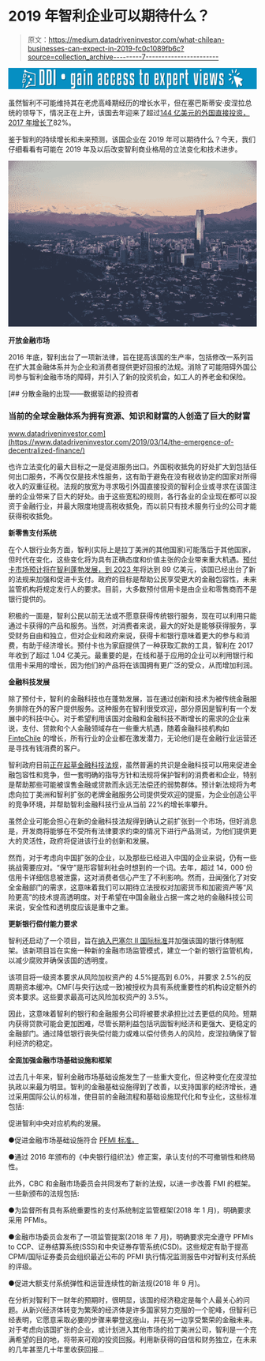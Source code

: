 # 2019 年智利企业可以期待什么？

> 原文：<https://medium.datadriveninvestor.com/what-chilean-businesses-can-expect-in-2019-fc0c1089fb6c?source=collection_archive---------7----------------------->

[![](img/3ed0d96fc9b0086d3ff733f60e6b7498.png)](http://www.track.datadriveninvestor.com/1B9E)

虽然智利不可能维持其在老虎高峰期经历的增长水平，但在塞巴斯蒂安·皮涅拉总统的领导下，情况正在上升，该国去年迎来了超过[144 亿美元的外国直接投资，2017 年增长了](https://investchile.gob.cl/inversion-extranjera-cartera-de-proyectos-crecio-82-en-2018/)82%。

鉴于智利的持续增长和未来预测，该国企业在 2019 年可以期待什么？今天，我们仔细看看有可能在 2019 年及以后改变智利商业格局的立法变化和技术进步。

![](img/9d37d29a73429592d0501a55486cd24b.png)

**开放金融市场**

2016 年底，智利出台了一项新法律，旨在提高该国的生产率，包括修改一系列旨在扩大其金融体系并为企业和消费者提供更好回报的法规。消除了可能阻碍外国公司参与智利金融市场的障碍，并引入了新的投资机会，如工人的养老金和保险。

[](https://www.datadriveninvestor.com/2019/03/14/the-emergence-of-decentralized-finance/) [## 分散金融的出现——数据驱动的投资者

### 当前的全球金融体系为拥有资源、知识和财富的人创造了巨大的财富

www.datadriveninvestor.com](https://www.datadriveninvestor.com/2019/03/14/the-emergence-of-decentralized-finance/) 

也许立法变化的最大目标之一是促进服务出口。外国税收抵免的好处扩大到包括任何出口服务，不再仅仅是技术性服务，这有助于避免在没有税收协定的国家对所得收入的双重征税。法规的放宽为寻求吸引外国直接投资的智利企业或寻求在该国注册的企业带来了巨大的好处。由于这些宽松的规则，各行各业的企业现在都可以投资于金融行业，并最大限度地提高税收抵免，而以前只有技术服务行业的公司才能获得税收抵免。

**新零售支付系统**

在个人银行业务方面，智利(实际上是拉丁美洲的其他国家)可能落后于其他国家，但时代在变化，这些变化将为具有正确态度和价值主张的企业带来重大机遇。[预付卡市场预计将在智利蓬勃发展，到 2023 年](https://www.sec.gov/Archives/edgar/data/1129137/000119312512196609/d341769d20f.htm)将达到 89 亿美元，该国已经出台了新的法规来加强和促进卡支付。政府的目标是帮助公民享受更大的金融包容性，未来监管机构将规定发行人的要求。目前，大多数预付信用卡是由企业和零售商而不是银行提供的。

积极的一面是，智利公民以前无法或不愿意获得传统银行服务，现在可以利用只能通过卡获得的产品和服务。当然，对消费者来说，最大的好处是能够获得服务，享受财务自由和独立，但对企业和政府来说，获得卡和银行意味着更大的参与和消费，有助于经济增长。预付卡也为家庭提供了一种获取汇款的工具，智利在 2017 年收到了超过 1.04 亿美元。最重要的是，在线和基于应用的企业可以利用银行和信用卡采用的增长，因为他们的产品将在该国拥有更广泛的受众，从而增加利润。

**金融科技发展**

除了预付卡，智利的金融科技也在蓬勃发展，旨在通过创新和技术为被传统金融服务排除在外的客户提供服务。这种服务在智利很受欢迎，部分原因是智利有一个发展中的科技中心。对于希望利用该国对金融和金融科技不断增长的需求的企业来说，支付、贷款和个人金融领域存在一些重大机遇，随着金融科技机构如 [FinteChile](https://www.fintechile.org/) 的增长，所有行业的企业都在激发潜力，无论他们是在金融行业运营还是寻找有钱消费的客户。

智利政府目前[正在起草金融科技法规](https://www.researchgate.net/publication/330700085_Chile_FinTech_Landscape)，虽然普遍的共识是金融科技可以用来促进金融包容性和竞争，但一套明确的指导方针和法规将保护智利的消费者和企业，特别是帮助那些可能被误售金融或贷款而永远无法偿还的弱势群体。预计新法规将为考虑向拉丁美洲和智利扩张的老牌金融服务公司提供受欢迎的提振，为企业创造公平的竞争环境，并帮助智利金融科技行业从当前 22%的增长率攀升。

虽然企业可能会担心在新的金融科技法规得到确认之前扩张到一个市场，但好消息是，开发商将能够在不受所有法律要求约束的情况下进行产品测试，为他们提供更大的灵活性，政府将促进该行业的创新和发展。

然而，对于考虑向中国扩张的企业，以及那些已经进入中国的企业来说，仍有一些挑战需要应对。“保守”是形容智利社会时想到的一个词。去年，超过 14，000 份信用卡详细信息被泄露，这对消费者信心产生了不利影响。然而，丑闻强化了对安全金融部门的需求，这意味着我们可以期待立法授权对加密货币和加密资产等“风险更高”的技术提高透明度。对于希望在中国金融业占据一席之地的金融科技公司来说，安全性和透明度应该是重中之重。

**更新银行偿付能力要求**

智利还启动了一个项目，旨在[纳入巴塞尔 II 国际标准](https://www.moodysanalytics.com/regulatory-news/jun-12-chile-initiates-adoption%20of%20basel%20iii%20international%20standards%20for%20banks)并加强该国的银行体制框架。该新项目旨在实施一种新的金融市场监管模式，建立一个新的银行监管机构，以减少腐败并确保该国的透明度。

该项目将一级资本要求从风险加权资产的 4.5%提高到 6.0%，并要求 2.5%的反周期资本缓冲。CMF(与央行达成一致)被授权为具有系统重要性的机构设定额外的资本要求。这些要求最高可达风险加权资产的 3.5%。

因此，这意味着智利的银行和金融服务公司将被要求承担比过去更低的风险。短期内获得贷款可能会更加困难，尽管长期利益包括巩固智利经济和更强大、更稳定的金融部门。通过降低银行丧失偿付能力或难以偿付债务人的风险，皮涅拉确保了智利经济的稳定。

**全面加强金融市场基础设施和框架**

过去几十年来，智利金融市场基础设施发生了一些重大变化，但这种变化在皮涅拉执政以来最为明显。智利的金融基础设施得到了改善，以支持国家的经济增长，通过采用国际公认的标准，使目前的金融流程和基础设施现代化和专业化，这些标准包括:

促进智利中央对应机构的发展。

●促进金融市场基础设施符合 [PFMI 标准。](https://www.bis.org/cpmi/info_pfmi.htm)

●通过 2016 年颁布的《中央银行组织法》修正案，承认支付的不可撤销性和终局性。

此外，CBC 和金融市场委员会共同发布了新的法规，以进一步改善 FMI 的框架。一些新颁布的法规包括:

●为监督所有具有系统重要性的支付系统制定监管框架(2018 年 1 月)，明确要求采用 PFMIs。

●金融市场委员会发布了一项监管提案(2018 年 7 月)，明确要求完全遵守 PFMIs to CCP、证券结算系统(SSS)和中央证券存管系统(CSD)。这些规定有助于提高 CPMI/国际证券委员会组织最近公布的 PFMI 执行情况监测报告中对智利支付系统的评级。

●促进大额支付系统弹性和运营连续性的新法规(2018 年 9 月)。

在分析对智利下一财年的预期时，很明显，该国的经济稳定是每个人最关心的问题。从新兴经济体转变为繁荣的经济体是许多国家努力克服的一个驼峰，但智利已经表明，它愿意采取必要的步骤来攀登这座山，并在另一边享受繁荣的金融未来。对于考虑向该国扩张的企业，或计划进入其他市场的拉丁美洲公司，智利是一个充满希望的目的地，将带来可观的投资回报。利用新获得的自信和财务独立，在未来的几年甚至几十年里收获回报…